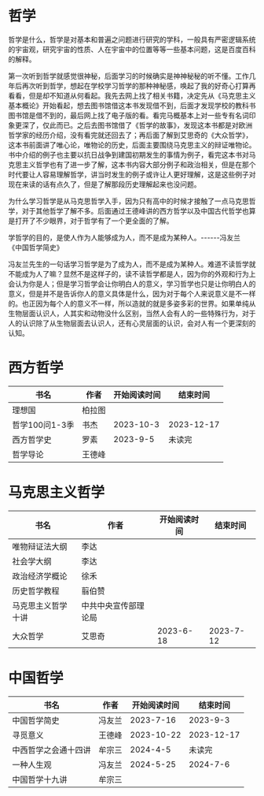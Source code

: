 # 哲学
哲学是什么，哲学是对基本和普遍之问题进行研究的学科，一般具有严密逻辑系统的宇宙观，研究宇宙的性质、人在宇宙中的位置等等一些基本问题，这是百度百科的解释。

第一次听到哲学就感觉很神秘，后面学习的时候确实是神神秘秘的听不懂。工作几年后再次听到哲学，想起在学校学习哲学的那种神秘感，唤起了我的好奇心打算再看看，但是却不知道从何看起。我先去网上找了相关书籍，决定先从《马克思主义基本概论》开始看起，想去图书馆借这本书发现借不到，后面才发现学校的教科书图书馆是借不到的，最后网上找了电子版的看。看完马概基本上对一些专有名词印象更深了，仅此而已。之后去图书馆借了《哲学的故事》，发现这本书都是对欧洲哲学家的经历介绍，没有看完就还回去了；再后面了解到艾思奇的《大众哲学》，这本书前面讲了唯心论，唯物论的历史，后面主要围绕马克思主义的辩证唯物论。书中介绍的例子也主要以抗日战争到建国初期发生的事情为例子，看完这本书对马克思主义哲学也有了进一步了解，这本书内容大部分例子和政治相关，但是在那个时代要让人容易理解哲学，讲当时发生的例子或许让人更好理解，这是这些例子对现在来读的话有点久了，但是了解那段历史理解起来也没问题。

为什么学习哲学是从马克思哲学入手，因为只有高中的时候才接触了一点马克思哲学，对于其他哲学了解不多。后面通过王德峰讲的西方哲学以及中国古代哲学也算是打开了不少眼界，对于哲学有了一个更全面的了解。

学哲学的目的，是使人作为人能够成为人，而不是成为某种人。------冯友兰 《中国哲学简史》

冯友兰先生的一句话学习哲学是为了成为人，而不是成为某种人。难道不读哲学就不能成为人了嘛？显然不是这样子的，读不读哲学都是人，因为你的外观和行为上会认为你是人；但是学习哲学会让你明白人的意义，学习哲学也只是让你明白人的意义，但是并不是告诉你人的意义具体是什么，因为对于每个人来说意义是不一样的。也正因为每个人的意义不一样，所以造就的就是多姿多彩的世界。如果单纯从生物层面认识人，人其实和动物没什么区别，当然人会有人的一些特殊行为，对于人的认识除了从生物层面去认识人，还有心灵层面的认识，会对人有一个更深刻的认知。

# 西方哲学


 书名  | 作者  | 开始阅读时间  | 结束时间  
------------  | -------------  |------------- |------------- | 
理想国|柏拉图||
哲学100问1-3季 | 书杰 | 2023-10-3 | 2023-12-17 |
西方哲学史 | 罗素 | 2023-9-5 |未读完
哲学导论|王德峰|

# 马克思主义哲学
 书名  | 作者  | 开始阅读时间  | 结束时间  
------------  | -------------  |------------- |------------- | 
唯物辩证法大纲| 李达 |  |
社会学大纲|李达||
政治经济学概论| 徐禾 |  |
历史哲学教程| 翦伯赞  |   | 
马克思主义哲学十讲|中共中央宣传部理论局| |
大众哲学  | 艾思奇  | 2023-6-18  | 2023-7-12 |


# 中国哲学

 书名  | 作者  | 开始阅读时间  | 结束时间  
------------ | ------------- | ------------- | ------------- 
中国哲学简史 | 冯友兰  | 2023-7-16  |   2023-9-3 |
寻觅意义 | 王德峰 | 2023-10-22 | 2023-12-17 |
中西哲学之会通十四讲 | 牟宗三 |2024-4-5|未读完|
一种人生观|冯友兰|2024-5-25 |2024-7-6 
中国哲学十九讲|牟宗三|
